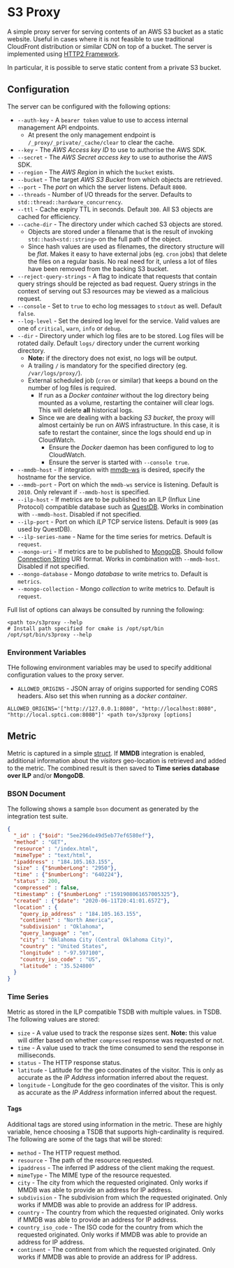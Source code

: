 # S3 Proxy
A simple proxy server for serving contents of an AWS S3 bucket as a static website.
Useful in cases where it is not feasible to use traditional CloudFront distribution
or similar CDN on top of a bucket. The server is implemented using 
[HTTP2 Framework](nghttp2-framework.md).

In particular, it is possible to serve static content from a private S3 bucket.

## Configuration
The server can be configured with the following options:
* `--auth-key` - A `bearer token` value to use to access internal management
  API endpoints.
  * At present the only management endpoint is `/_proxy/_private/_cache/clear`
    to clear the cache.
* `--key` - The *AWS Access key ID* to use to authorise the AWS SDK.
* `--secret` - The *AWS Secret access key* to use to authorise the AWS SDK.
* `--region` - The *AWS Region* in which the `bucket` exists.
* `--bucket` - The target *AWS S3 Bucket* from which objects are retrieved.
* `--port` - The *port* on which the server listens.  Default `8000`.
* `--threads` - Number of I/O threads for the server.  Defaults to `std::thread::hardware_concurrency`.
* `--ttl` - Cache expiry TTL in seconds.  Default `300`.  All S3 objects are
  cached for efficiency.
* `--cache-dir` - The directory under which cached S3 objects are stored.
  * Objects are stored under a filename that is the result of invoking
    `std::hash<std::string>` on the full path of the object.
  * Since hash values are used as filenames, the directory structure will be
    *flat*.  Makes it easy to have external jobs (eg. `cron` jobs) that delete
    the files on a regular basis.  No real need for it, unless a lot of files
    have been removed from the backing S3 bucket.
* `--reject-query-strings` - A flag to indicate that requests that contain query
  strings should be rejected as bad request.  Query strings in the context of serving
  out S3 resources may be viewed as a malicious request.
* `--console` - Set to `true` to echo log messages to `stdout` as well.  Default `false`.
* `--log-level` - Set the desired log level for the service.  Valid values are one of
  `critical`, `warn`, `info` or `debug`.
* `--dir` - Directory under which log files are to be stored.  Log files will be
  rotated daily.  Default `logs/` directory under the current working directory.
  * **Note:** if the directory does not exist, no logs will be output.
  * A trailing `/` is mandatory for the specified directory (eg. `/var/logs/proxy/`).
  * External scheduled job (`cron` or similar) that keeps a bound on the number of log
    files is required.
    * If run as a *Docker container* without the log directory being mounted
      as a volume, restarting the container will clear logs.  This will
      delete **all** historical logs.
    * Since we are dealing with a backing *S3 bucket*, the proxy will almost
      certainly be run on AWS infrastructure.  In this case, it is safe to
      restart the container, since the logs should end up in CloudWatch.
      * Ensure the *Docker* daemon has been configured to log to CloudWatch.
      * Ensure the server is started with `--console true`.
* `--mmdb-host` - If integration with [mmdb-ws](https://github.com/sptrakesh/mmdb-ws)
  is desired, specify the hostname for the service.
* `--mmdb-port` - Port on which the `mmdb-ws` service is listening.  Default is
  `2010`.  Only relevant if `--mmdb-host` is specified.
* `--ilp-host` - If metrics are to be published to an ILP (Influx Line Protocol) compatible database such as [QuestDB](https://questdb.io/).
  Works in combination with `--mmdb-host`.  Disabled if not specified.
* `--ilp-port` - Port on which *ILP* TCP service listens.  Default is `9009` (as used by QuestDB).
* `--ilp-series-name` - Name for the time series for metrics.  Default is `request`.
* `--mongo-uri` - If metrics are to be published to [MongoDB](https://mongodb.com/).
  Should follow [Connection String](https://docs.mongodb.com/manual/reference/connection-string/)
  URI format.  Works in combination with `--mmdb-host`.  Disabled if not specified.
* `--mongo-database` - Mongo *database* to write metrics to.  Default is `metrics`.
* `--mongo-collection` - Mongo *collection* to write metrics to.  Default is `request`.

Full list of options can always be consulted by running the following:

```shell
<path to>/s3proxy --help
# Install path specified for cmake is /opt/spt/bin
/opt/spt/bin/s3proxy --help
```

### Environment Variables
THe following environment variables may be used to specify additional configuration values to the
proxy server.
* `ALLOWED_ORIGINS` - JSON array of origins supported for sending CORS headers.  Also set this when
  running as a *docker container*.

```Shell
ALLOWED_ORIGINS='["http://127.0.0.1:8080", "http://localhost:8080", "http://local.sptci.com:8080"]' <path to>/s3proxy [options]
```

## Metric
Metric is captured in a simple [struct](https://github.com/sptrakesh/s3-proxy/blob/master/src/model/metric.h).  If **MMDB**
integration is enabled, additional information about the *visitors* geo-location
is retrieved and added to the metric.  The combined result is then saved to
**Time series database over ILP** and/or **MongoDB**.

### BSON Document
The following shows a sample `bson` document as generated by the integration
test suite.

```json
{
  "_id" : {"$oid": "5ee296de49d5eb77ef6580ef"},
  "method" : "GET",
  "resource" : "/index.html",
  "mimeType" : "text/html",
  "ipaddress" : "184.105.163.155",
  "size" : {"$numberLong": "2950"},
  "time" : {"$numberLong": "640224"},
  "status" : 200,
  "compressed" : false,
  "timestamp" : {"$numberLong" :"1591908061657005325"},
  "created" : {"$date": "2020-06-11T20:41:01.657Z"},
  "location" : {
    "query_ip_address" : "184.105.163.155",
    "continent" : "North America",
    "subdivision" : "Oklahoma",
    "query_language" : "en",
    "city" : "Oklahoma City (Central Oklahoma City)",
    "country" : "United States",
    "longitude" : "-97.597100",
    "country_iso_code" : "US",
    "latitude" : "35.524800"
  }
}
```

### Time Series
Metric as stored in the ILP compatible TSDB with multiple values.
in TSDB.  The following values are stored:
* `size` - A value used to track the response sizes sent.  **Note:**
  this value will differ based on whether `compressed` response was requested or not.
* `time` - A value used to track the time consumed to send the response in milliseconds.
* `status` - The HTTP response status.
* `latitude` - Latitude for the geo coordinates of the visitor.  This is only as accurate as the
  *IP Address* information inferred about the request.
* `longitude` - Longitude for the geo coordinates of the visitor.  This is only as accurate as the
  *IP Address* information inferred about the request.


#### Tags
Additional tags are stored using information in the metric.  These are highly variable,
hence choosing a TSDB that supports high-cardinality is required.  The following are some
of the tags that will be stored:
* `method` - The HTTP request method.
* `resource` - The path of the resource requested.
* `ipaddress` - The inferred IP address of the client making the request.
* `mimeType` - The MIME type of the resource requested.
* `city` - The city from which the requested originated.  Only works if MMDB was able to provide an address for IP address.
* `subdivision` - The subdivision from which the requested originated.  Only works if MMDB was able to provide an address for IP address.
* `country` - The country from which the requested originated.  Only works if MMDB was able to provide an address for IP address.
* `country_iso_code` - The ISO code for the country from which the requested originated.  Only works if MMDB was able to provide an address for IP address.
* `continent` - The continent from which the requested originated.  Only works if MMDB was able to provide an address for IP address.